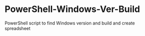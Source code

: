 # PowerShell-Windows-Ver-Build
PowerShell script to find Windows version and build and create spreadsheet
